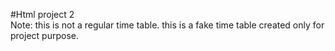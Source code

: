 #Html project 2
<br>
Note: this is not a regular time table. this is a fake time table created only for project purpose.
